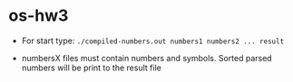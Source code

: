 # os-hw3

* For start type:
`./compiled-numbers.out numbers1 numbers2 ... result`

* numbersX files must contain numbers and symbols. Sorted parsed numbers will be print to the result file
